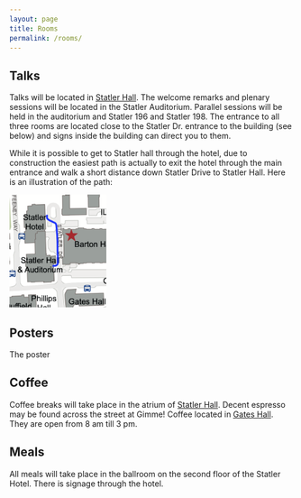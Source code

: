 ```yaml
---
layout: page
title: Rooms
permalink: /rooms/
---
```


## Talks

Talks will be located in [Statler Hall](https://cornell.edu/short/y8d3t3h7). The welcome remarks and plenary sessions will be located in the Statler Auditorium. Parallel sessions will be held in the auditorium and Statler 196 and Statler 198. The entrance to all three rooms are located close to the Statler Dr. entrance to the building (see below) and signs inside the building can direct you to them.

While it is possible to get to Statler hall through the hotel, due to construction the easiest path is actually to exit the hotel through the main entrance and walk a short distance down Statler Drive to Statler Hall. Here is an illustration of the path:

<img src="images/StatlerHallMap.png" alt="Map to Statler Hall" height="200">

## Posters

The poster 

## Coffee

Coffee breaks will take place in the atrium of [Statler Hall](https://cornell.edu/short/y8d3t3h7). Decent espresso may be found across the street at Gimme! Coffee located in [Gates Hall](https://cornell.edu/short/f9j9c2u8). They are open from 8 am till 3 pm.

## Meals

All meals will take place in the ballroom on the second floor of the Statler Hotel. There is signage through the hotel.


